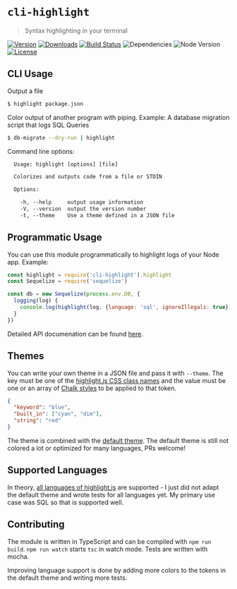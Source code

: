 
# `cli-highlight`

> Syntax highlighting in your terminal

[![Version](https://img.shields.io/npm/v/cli-highlight.svg?maxAge=2592000)](https://www.npmjs.com/package/cli-highlight)
[![Downloads](https://img.shields.io/npm/dt/cli-highlight.svg?maxAge=2592000)](https://www.npmjs.com/package/cli-highlight)
[![Build Status](https://travis-ci.org/felixfbecker/cli-highlight.svg?branch=master)](https://travis-ci.org/felixfbecker/cli-highlight)
![Dependencies](https://david-dm.org/felixfbecker/cli-highlight.svg)
![Node Version](http://img.shields.io/node/v/cli-highlight.svg)
[![License](https://img.shields.io/npm/l/cli-highlight.svg?maxAge=2592000)](https://github.com/felixfbecker/cli-highlight/blob/master/LICENSE.txt)

## CLI Usage
Output a file
```sh
$ highlight package.json
```

Color output of another program with piping. Example: A database migration script that logs SQL Queries
```sh
$ db-migrate --dry-run | highlight
```

Command line options:
```html
  Usage: highlight [options] [file]

  Colorizes and outputs code from a file or STDIN

  Options:

    -h, --help     output usage information
    -V, --version  output the version number
    -t, --theme    Use a theme defined in a JSON file
```

## Programmatic Usage

You can use this module programmatically to highlight logs of your Node app. Example:

```js
const highlight = require('cli-highlight').highlight
const Sequelize = require('sequelize')

const db = new Sequelize(process.env.DB, {
  logging(log) {
    console.log(highlight(log, {language: 'sql', ignoreIllegals: true}))
  }
})
```

Detailed API documenation can be found [here](http://cli-highlight.surge.sh/).

## Themes
You can write your own theme in a JSON file and pass it with `--theme`.
The key must be one of the [highlight.js CSS class names](http://highlightjs.readthedocs.io/en/latest/css-classes-reference.html)
and the value must be one or an array of [Chalk styles](https://github.com/chalk/chalk#styles) to be applied to that token.

```json
{
  "keyword": "blue",
  "built_in": ["cyan", "dim"],
  "string": "red"
}
```

The theme is combined with the [default theme](http://cli-highlight.surge.sh/globals.html#default_theme).
The default theme is still not colored a lot or optimized for many languages, PRs welcome!

## Supported Languages
In theory, [all languages of highlight.js](https://highlightjs.org/static/demo/) are supported - I just did not adapt
the default theme and wrote tests for all languages yet. My primary use case was SQL so that is supported well.

## Contributing
The module is written in TypeScript and can be compiled with `npm run build`.
`npm run watch` starts `tsc` in watch mode. Tests are written with mocha.

Improving language support is done by adding more colors to the tokens in the default theme and writing more tests.
